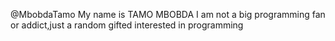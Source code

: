 @MbobdaTamo
My name is TAMO MBOBDA
I am not a big programming fan or addict,just a random gifted interested in programming
<!---
MbobdaTamo/MbobdaTamo is a ✨ special ✨ repository because its `README.md` (this file) appears on your GitHub profile.
You can click the Preview link to take a look at your changes.
--->
